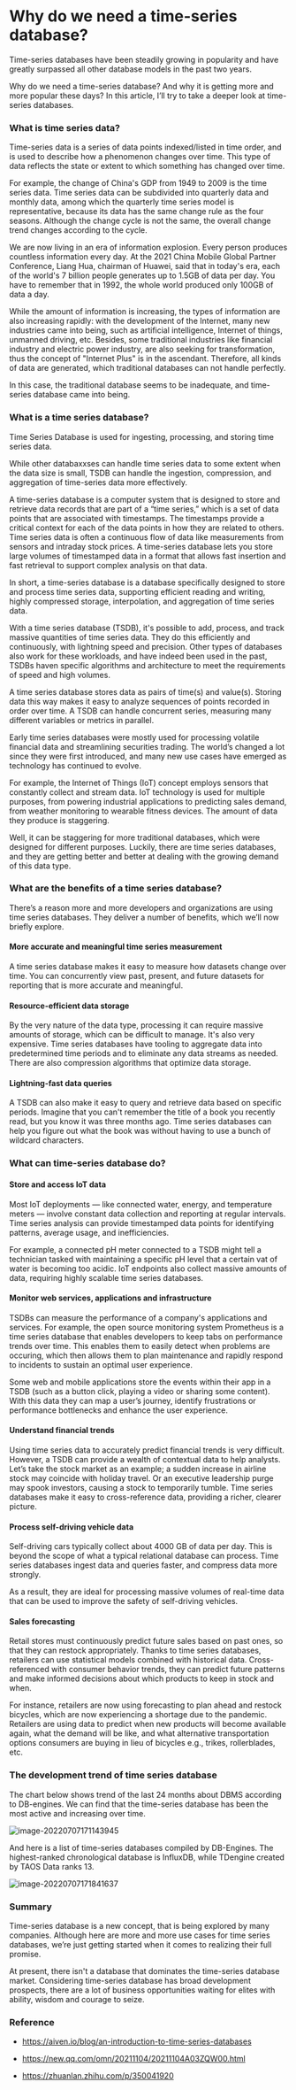 # Why do we need a time-series database?

Time-series databases have been steadily growing in popularity and have greatly surpassed all other database models in the past two years. 

Why do we need a time-series database? And why it is getting more and more popular these days? In this article, I’ll try to take a deeper look at time-series databases. 

### What is time series data?

Time-series data is a series of data points indexed/listed in time order, and is used to describe how a phenomenon changes over time. This type of data reflects the state or extent to which something has changed over time. 

For example, the change of China's GDP from 1949 to 2009 is the time series data. Time series data can be subdivided into quarterly data and monthly data, among which the quarterly time series model is representative, because its data has the same change rule as the four seasons. Although the change cycle is not the same, the overall change trend changes according to the cycle. 

We are now living in an era of information explosion. Every person produces countless information every day. At the 2021 China Mobile Global Partner Conference, Liang Hua, chairman of Huawei, said that in today's era, each of the world's 7 billion people generates up to 1.5GB of data per day. You have to remember that in 1992, the whole world produced only 100GB of data a day. 

While the amount of information is increasing, the types of information are also increasing rapidly: with the development of the Internet, many new industries came into being, such as artificial intelligence, Internet of things, unmanned driving, etc. Besides, some traditional industries like financial industry and electric power industry, are also seeking for transformation, thus the concept of "Internet Plus" is in the ascendant. Therefore, all kinds of data are generated, which traditional databases can not handle perfectly.

In this case, the traditional database seems to be inadequate, and time-series database came into being.

### What is a time series database?

Time Series Database is used for ingesting, processing, and storing time series data. 

While other databaxxses can handle time series data to some extent when the data size is small, TSDB can handle the ingestion, compression, and aggregation of time-series data more effectively.

A time-series database is a computer system that is designed to store and retrieve data records that are part of a “time series,” which is a set of data points that are associated with timestamps.  The timestamps provide a critical context for each of the data points in how they are related to others.  Time series data is often a continuous flow of data like measurements from sensors and intraday stock prices.  A time-series database lets you store large volumes of timestamped data in a format that allows fast insertion and fast retrieval to support complex analysis on that data.

In short, a time-series database is a database specifically designed to store and process time series data, supporting efficient reading and writing, highly compressed storage, interpolation, and aggregation of time series data.

With a time series database (TSDB), it's possible to add, process, and track massive quantities of time series data. They do this efficiently and continuously, with lightning speed and precision. Other types of databases also work for these workloads, and have indeed been used in the past, TSDBs haven specific algorithms and architecture to meet the requirements of speed and high volumes.

A time series database stores data as pairs of time(s) and value(s). Storing data this way makes it easy to analyze sequences of points recorded in order over time. A TSDB can handle concurrent series, measuring many different variables or metrics in parallel.

Early time series databases were mostly used for processing volatile financial data and streamlining securities trading. The world’s changed a lot since they were first introduced, and many new use cases have emerged as technology has continued to evolve.

For example, the Internet of Things (IoT) concept employs sensors that constantly collect and stream data. IoT technology is used for multiple purposes, from powering industrial applications to predicting sales demand, from weather monitoring to wearable fitness devices. The amount of data they produce is staggering.

Well, it can be staggering for more traditional databases, which were designed for different purposes. Luckily, there are time series databases, and they are getting better and better at dealing with the growing demand of this data type.

### What are the benefits of a time series database?

There’s a reason more and more developers and organizations are using time series databases. They deliver a number of benefits, which we’ll now briefly explore.

#### More accurate and meaningful time series measurement

A time series database makes it easy to measure how datasets change over time. You can concurrently view past, present, and future datasets for reporting that is more accurate and meaningful.

#### Resource-efficient data storage

By the very nature of the data type, processing it can require massive amounts of storage, which can be difficult to manage. It's also very expensive. Time series databases have tooling to aggregate data into predetermined time periods and to eliminate any data streams as needed. There are also compression algorithms that optimize data storage.

#### Lightning-fast data queries

A TSDB can also make it easy to query and retrieve data based on specific periods. Imagine that you can't remember the title of a book you recently read, but you know it was three months ago. Time series databases can help you figure out what the book was without having to use a bunch of wildcard characters.

### What can time-series database do?

#### Store and access IoT data

Most IoT deployments — like connected water, energy, and temperature meters — involve constant data collection and reporting at regular intervals. Time series analysis can provide timestamped data points for identifying patterns, average usage, and inefficiencies.

For example, a connected pH meter connected to a TSDB might tell a technician tasked with maintaining a specific pH level that a certain vat of water is becoming too acidic. IoT endpoints also collect massive amounts of data, requiring highly scalable time series databases.

#### Monitor web services, applications and infrastructure

TSDBs can measure the performance of a company's applications and services. For example, the open source monitoring system Prometheus is a time series database that enables developers to keep tabs on performance trends over time. This enables them to easily detect when problems are occuring, which then allows them to plan maintenance and rapidly respond to incidents to sustain an optimal user experience.

Some web and mobile applications store the events within their app in a TSDB (such as a button click, playing a video or sharing some content). With this data they can map a user’s journey, identify frustrations or performance bottlenecks and enhance the user experience.

#### Understand financial trends

Using time series data to accurately predict financial trends is very difficult. However, a TSDB can provide a wealth of contextual data to help analysts. Let’s take the stock market as an example; a sudden increase in airline stock may coincide with holiday travel. Or an executive leadership purge may spook investors, causing a stock to temporarily tumble. Time series databases make it easy to cross-reference data, providing a richer, clearer picture.

#### Process self-driving vehicle data

Self-driving cars typically collect about 4000 GB of data per day. This is beyond the scope of what a typical relational database can process. Time series databases ingest data and queries faster, and compress data more strongly.

As a result, they are ideal for processing massive volumes of real-time data that can be used to improve the safety of self-driving vehicles.

#### Sales forecasting

Retail stores must continuously predict future sales based on past ones, so that they can restock appropriately. Thanks to time series databases, retailers can use statistical models combined with historical data. Cross-referenced with consumer behavior trends, they can predict future patterns and make informed decisions about which products to keep in stock and when.

For instance, retailers are now using forecasting to plan ahead and restock bicycles, which are now experiencing a shortage due to the pandemic. Retailers are using data to predict when new products will become available again, what the demand will be like, and what alternative transportation options consumers are buying in lieu of bicycles e.g., trikes, rollerblades, etc.

### The development trend of time series database

The chart below shows trend of the last 24 months about DBMS according to DB-engines. We can find that the time-series database has been the most active and increasing over time.

![image-20220707171143945](C:\Users\80908\AppData\Roaming\Typora\typora-user-images\image-20220707171143945.png)

And here is a list of time-series databases compiled by DB-Engines. The highest-ranked chronological database is InfluxDB, while TDengine created by TAOS Data ranks 13.

![image-20220707171841637](C:\Users\80908\AppData\Roaming\Typora\typora-user-images\image-20220707171841637.png)

### Summary

Time-series database is a new concept, that is being explored by many companies. Although here are more and more use cases for time series databases, we’re just getting started when it comes to realizing their full promise.

At present, there isn't a database that dominates the time-series database market. Considering time-series database has broad development prospects, there are a lot of business opportunities waiting for elites with ability, wisdom and courage to seize.

### Reference

+ https://aiven.io/blog/an-introduction-to-time-series-databases

+ https://new.qq.com/omn/20211104/20211104A03ZQW00.html
+ https://zhuanlan.zhihu.com/p/350041920